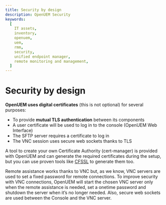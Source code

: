 ```yaml
---
title: Security by design
description: OpenUEM Security
keywords:
  [
    IT assets,
    inventory,
    openuem,
    uem,
    rmm,
    security,
    unified endpoint manager,
    remote monitoring and management,
  ]
---
```


# Security by design

**OpenUEM uses digital certificates** (this is not optional) for several purposes:

- To provide **mutual TLS authentication** between its components
- A user certificate will be used to log in to the console (OpenUEM Web Interface)
- The SFTP server requires a certificate to log in
- The VNC session uses secure web sockets thanks to TLS

A tool to create your own Certificate Authority (cert-manager) is provided with OpenUEM and can generate the required certificates during the setup, but you can use proven tools like [CFSSL](https://github.com/cloudflare/cfssl) to generate them too.

Remote assistance works thanks to VNC but, as we know, VNC servers are used to set a fixed password for remote connections. To improve security with VNC connections, OpenUEM will start the chosen VNC server only when the remote assistance is needed, set a onetime password and shutdown the server when it’s no longer needed. Also, secure web sockets are used between the Console and the VNC server.
